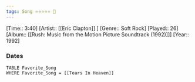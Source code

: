 ```yaml
---
tags: Song ⭐⭐⭐⭐⭐ 💛
---
```

[Time:: 3:40]
[Artist:: [[Eric Clapton]] ]
[Genre:: Soft Rock]
[Played:: 26]
[Album:: [[Rush: Music from the Motion Picture Soundtrack (1992)]]]
[Year:: 1992]
### Dates
````dataview
TABLE Favorite_Song
WHERE Favorite_Song = [[Tears In Heaven]]
````